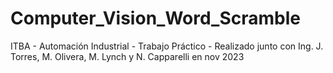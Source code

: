 # Computer_Vision_Word_Scramble
ITBA - Automación Industrial - Trabajo Práctico - Realizado junto con Ing. J. Torres, M. Olivera, M. Lynch y N. Capparelli en nov 2023
